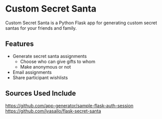 # Custom Secret Santa

Custom Secret Santa is a Python Flask app for generating custom secret santas for your friends and family.

## Features
* Generate secret santa assignments
    * Choose who can give gifts to whom
    * Make anonymous or not
* Email assignments
* Share participant wishlists

## Sources Used Include
https://github.com/app-generator/sample-flask-auth-session
https://github.com/jvasallo/flask-secret-santa